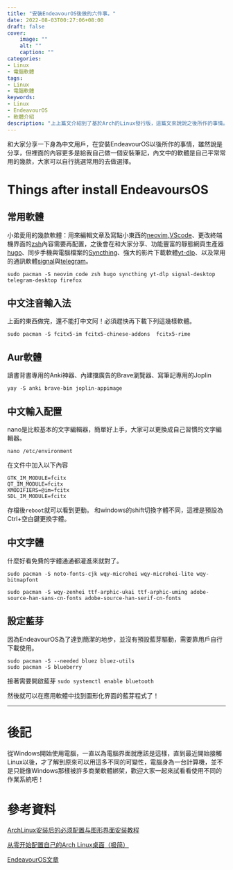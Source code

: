 ```yaml
---
title: "安裝EndeavourOS後做的六件事。"
date: 2022-08-03T00:27:06+08:00
draft: false
cover:
    image: ""
    alt: ""
    caption: ""
categories: 
- Linux
- 電腦軟體
tags: 
- Linux
- 電腦軟體
keywords:
- Linux
- EndeavourOS
- 軟體介紹
description: "上上篇文介紹到了基於Arch的Linux發行版，這篇文來說說之後所作的事情。"
---
```


和大家分享一下身為中文用戶，在安裝EndeavourOS以後所作的事情，雖然說是分享，但裡面的內容更多是給我自己做一個安裝筆記，內文中的軟體是自己平常常用的幾款，大家可以自行挑選常用的去做選擇。

# Things after install EndeavoursOS

## 常用軟體
小弟愛用的幾款軟體：用來編輯文章及寫點小東西的[neovim](https://neovim.io/),[VScode](https://archlinux.org/packages/community/x86_64/code/)、更改終端機界面的[zsh](https://wiki.archlinux.org/title/Zsh)內容需要再配置，之後會在和大家分享、功能豐富的靜態網頁生產器[hugo](https://gohugo.io/)、同步手機與電腦檔案的[Syncthing](https://syncthing.net/)、強大的影片下載軟體[yt-dlp](https://github.com/yt-dlp/yt-dlp)、以及常用的通訊軟體[signal](https://www.signal.org/)與[telegram](https://telegram.org/)。

```
sudo pacman -S neovim code zsh hugo syncthing yt-dlp signal-desktop telegram-desktop firefox
```
## 中文注音輸入法
上面的東西做完，還不能打中文阿！必須趕快再下載下列這幾樣軟體。
```
sudo pacman -S fcitx5-im fcitx5-chinese-addons  fcitx5-rime
```
## Aur軟體
讀書背書專用的Anki神器、內建擋廣告的Brave瀏覽器、寫筆記專用的Joplin
```
yay -S anki brave-bin joplin-appimage
```

## 中文輸入配置
nano是比較基本的文字編輯器，簡單好上手，大家可以更換成自己習慣的文字編輯器。
```
nano /etc/environment
```

在文件中加入以下內容

```
GTK_IM_MODULE=fcitx
QT_IM_MODULE=fcitx
XMODIFIERS=@im=fcitx
SDL_IM_MODULE=fcitx
```
存檔後`reboot`就可以看到更動。
和windows的shift切換字體不同，這裡是預設為Ctrl+空白鍵更換字體。

## 中文字體
什麼好看免費的字體通通都灌進來就對了。
```
sudo pacman -S noto-fonts-cjk wqy-microhei wqy-microhei-lite wqy-bitmapfont
```

```
sudo pacman -S wqy-zenhei ttf-arphic-ukai ttf-arphic-uming adobe-source-han-sans-cn-fonts adobe-source-han-serif-cn-fonts
```

## 設定藍芽
因為EndeavourOS為了達到簡潔的地步，並沒有預設藍芽驅動，需要靠用戶自行下載使用。
```
sudo pacman -S --needed bluez bluez-utils
sudo pacman -S blueberry
```
接著需要開啟藍芽
`sudo systemctl enable bluetooth`

然後就可以在應用軟體中找到圖形化界面的藍芽程式了！

---
# 後記
從Windows開始使用電腦，一直以為電腦界面就應該是這樣，直到最近開始接觸Linux以後，才了解到原來可以用這多不同的可變性，電腦身為一台計算機，並不是只能像Windows那樣被許多商業軟體綁架，歡迎大家一起來試看看使用不同的作業系統吧！

# 參考資料
[ArchLinux安装后的必须配置与图形界面安装教程](https://www.viseator.com/2017/05/19/arch_setup/)

[从零开始配置自己的Arch Linux桌面（极简）](https://zhuanlan.zhihu.com/p/112536524)

[EndeavourOS文章](https://discovery.endeavouros.com/bluetooth/bluetooth/2021/03/)